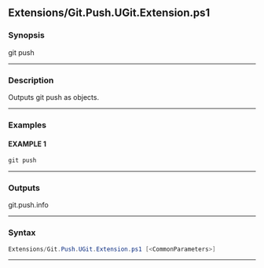 
Extensions/Git.Push.UGit.Extension.ps1
--------------------------------------
### Synopsis
git push

---
### Description

Outputs git push as objects.

---
### Examples
#### EXAMPLE 1
```PowerShell
git push
```

---
### Outputs
git.push.info


---
### Syntax
```PowerShell
Extensions/Git.Push.UGit.Extension.ps1 [<CommonParameters>]
```
---


